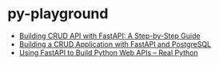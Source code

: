 # py-playground


- [Building CRUD API with FastAPI: A Step-by-Step Guide](https://medium.com/datauniverse/building-crud-api-with-fastapi-a-step-by-step-guide-689b90f8234c)
- [Building a CRUD Application with FastAPI and PostgreSQL](https://medium.com/@adhikarishubham419/building-a-crud-application-with-fastapi-and-postgresql-db9fbc1ed19e)
- [Using FastAPI to Build Python Web APIs – Real Python](https://realpython.com/fastapi-python-web-apis/)
